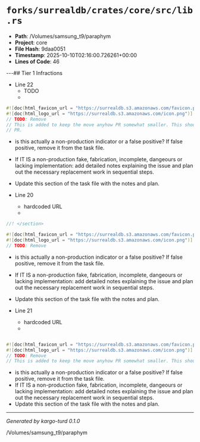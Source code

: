 # `forks/surrealdb/crates/core/src/lib.rs`

- **Path**: /Volumes/samsung_t9/paraphym
- **Project**: core
- **File Hash**: 9daa0051  
- **Timestamp**: 2025-10-10T02:16:00.726261+00:00  
- **Lines of Code**: 46

---## Tier 1 Infractions 


- Line 22
  - TODO
  - 

```rust
#![doc(html_favicon_url = "https://surrealdb.s3.amazonaws.com/favicon.png")]
#![doc(html_logo_url = "https://surrealdb.s3.amazonaws.com/icon.png")]
// TODO: Remove
// This is added to keep the move anyhow PR somewhat smaller. This should be removed in a follow-up
// PR.
```

- is this actually a non-production indicator or a false positive? If false positive, remove it from the task file.
- If IT IS a non-production fake, fabrication, incomplete, dangeours or lacking implementation: add detailed notes explaining the issue and plan out the necessary replacement work in sequential steps. 
- Update this section of the task file with the notes and plan.


- Line 20
  - hardcoded URL
  - 

```rust
//! </section>

#![doc(html_favicon_url = "https://surrealdb.s3.amazonaws.com/favicon.png")]
#![doc(html_logo_url = "https://surrealdb.s3.amazonaws.com/icon.png")]
// TODO: Remove
```

- is this actually a non-production indicator or a false positive? If false positive, remove it from the task file.
- If IT IS a non-production fake, fabrication, incomplete, dangeours or lacking implementation: add detailed notes explaining the issue and plan out the necessary replacement work in sequential steps. 
- Update this section of the task file with the notes and plan.


- Line 21
  - hardcoded URL
  - 

```rust

#![doc(html_favicon_url = "https://surrealdb.s3.amazonaws.com/favicon.png")]
#![doc(html_logo_url = "https://surrealdb.s3.amazonaws.com/icon.png")]
// TODO: Remove
// This is added to keep the move anyhow PR somewhat smaller. This should be removed in a follow-up
```

- is this actually a non-production indicator or a false positive? If false positive, remove it from the task file.
- If IT IS a non-production fake, fabrication, incomplete, dangeours or lacking implementation: add detailed notes explaining the issue and plan out the necessary replacement work in sequential steps. 
- Update this section of the task file with the notes and plan.

---

*Generated by kargo-turd 0.1.0*

/Volumes/samsung_t9/paraphym